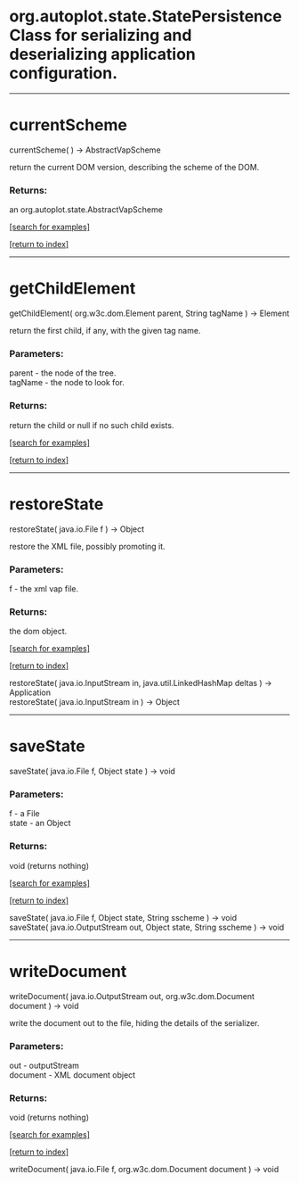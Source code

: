 # org.autoplot.state.StatePersistenceClass for serializing and deserializing application configuration.
***
<a name="currentScheme"></a>
# currentScheme
currentScheme(  ) &rarr; AbstractVapScheme

return the current DOM version, describing the scheme of the DOM.

### Returns:
an org.autoplot.state.AbstractVapScheme


<a href="https://github.com/autoplot/dev/search?q=currentScheme&unscoped_q=currentScheme">[search for examples]</a>

<a href="https://github.com/autoplot/documentation/blob/master/javadoc/index-all.md">[return to index]</a>

***
<a name="getChildElement"></a>
# getChildElement
getChildElement( org.w3c.dom.Element parent, String tagName ) &rarr; Element

return the first child, if any, with the given tag name.

### Parameters:
parent - the node of the tree.
<br>tagName - the node to look for.

### Returns:
return the child or null if no such child exists.

<a href="https://github.com/autoplot/dev/search?q=getChildElement&unscoped_q=getChildElement">[search for examples]</a>

<a href="https://github.com/autoplot/documentation/blob/master/javadoc/index-all.md">[return to index]</a>

***
<a name="restoreState"></a>
# restoreState
restoreState( java.io.File f ) &rarr; Object

restore the XML file, possibly promoting it.

### Parameters:
f - the xml vap file.

### Returns:
the dom object.

<a href="https://github.com/autoplot/dev/search?q=restoreState&unscoped_q=restoreState">[search for examples]</a>

<a href="https://github.com/autoplot/documentation/blob/master/javadoc/index-all.md">[return to index]</a>

restoreState( java.io.InputStream in, java.util.LinkedHashMap deltas ) &rarr; Application<br>
restoreState( java.io.InputStream in ) &rarr; Object<br>
***
<a name="saveState"></a>
# saveState
saveState( java.io.File f, Object state ) &rarr; void



### Parameters:
f - a File
<br>state - an Object

### Returns:
void (returns nothing)


<a href="https://github.com/autoplot/dev/search?q=saveState&unscoped_q=saveState">[search for examples]</a>

<a href="https://github.com/autoplot/documentation/blob/master/javadoc/index-all.md">[return to index]</a>

saveState( java.io.File f, Object state, String sscheme ) &rarr; void<br>
saveState( java.io.OutputStream out, Object state, String sscheme ) &rarr; void<br>
***
<a name="writeDocument"></a>
# writeDocument
writeDocument( java.io.OutputStream out, org.w3c.dom.Document document ) &rarr; void

write the document out to the file, hiding the details of the serializer.

### Parameters:
out - outputStream
<br>document - XML document object

### Returns:
void (returns nothing)


<a href="https://github.com/autoplot/dev/search?q=writeDocument&unscoped_q=writeDocument">[search for examples]</a>

<a href="https://github.com/autoplot/documentation/blob/master/javadoc/index-all.md">[return to index]</a>

writeDocument( java.io.File f, org.w3c.dom.Document document ) &rarr; void<br>
